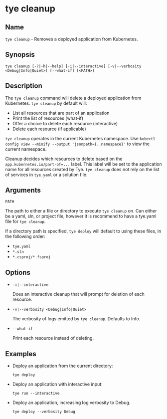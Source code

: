 # tye cleanup

## Name

`tye cleanup` - Removes a deployed application from Kubernetes.

## Synopsis 

```text
tye cleanup [-?|-h|--help] [-i|--interactive] [-v|--verbosity <Debug|Info|Quiet>] [--what-if] [<PATH>]
```

## Description

The `tye cleanup` command will delete a deployed application from Kubernetes. `tye cleanup` by default will:

- List all resources that are part of an application
- Print the list of resources (what-if)
- Offer a choice to delete each resource (interactive)
- Delete each resource (if applicable)

`tye cleanup` operates in the current Kubernetes namespace. Use `kubectl config view --minify --output 'jsonpath={..namespace}'` to view the current namespace.

Cleanup decides which resources to delete based on the `app.kubernetes.io/part-of=...` label. This label will be set to the application name for all resources created by Tye. `tye cleanup` does not rely on the list of services in `tye.yaml` or a solution file. 

## Arguments

`PATH`

The path to either a file or directory to execute `tye cleanup` on. Can either be a yaml, sln, or project file, however it is recommend to have a tye.yaml file for `tye cleanup`.

If a directory path is specified, `tye deploy` will default to using these files, in the following order:

- `tye.yaml`
- `*.sln`
- `*.csproj/*.fsproj`

## Options

- `-i|--interactive`

    Does an interactive cleanup that will prompt for deletion of each resource.

- `-v|--verbosity <Debug|Info|Quiet>`

    The verbosity of logs emitted by `tye cleanup`. Defaults to Info.

- `--what-if`

    Print each resource instead of deleting.

## Examples

- Deploy an application from the current directory:

    ```text
    tye deploy
    ```

- Deploy an application with interactive input:

    ```text
    tye run --interactive
    ```

- Deploy an application, increasing log verbosity to Debug.

    ```text
    tye deploy --verbosity Debug
    ```
